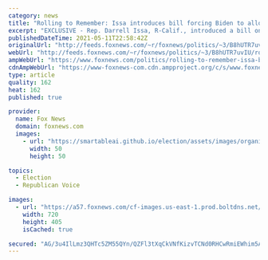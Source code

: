 ```yaml
---
category: news
title: "Rolling to Remember: Issa introduces bill forcing Biden to allow DC Memorial Day biker tradition"
excerpt: "EXCLUSIVE - Rep. Darrell Issa, R-Calif., introduced a bill on Tuesday to ensure a Memorial Day veterans event with a long history is able continue every year, after the Department of Defense blocked the Rolling to Remember motorcycle rally from staging in the Pentagon parking lot this month."
publishedDateTime: 2021-05-11T22:58:42Z
originalUrl: "http://feeds.foxnews.com/~r/foxnews/politics/~3/B8hUTR7uvIU/rolling-to-remember-issa-biden-veterans-pentagon"
webUrl: "http://feeds.foxnews.com/~r/foxnews/politics/~3/B8hUTR7uvIU/rolling-to-remember-issa-biden-veterans-pentagon"
ampWebUrl: "https://www.foxnews.com/politics/rolling-to-remember-issa-biden-veterans-pentagon.amp"
cdnAmpWebUrl: "https://www-foxnews-com.cdn.ampproject.org/c/s/www.foxnews.com/politics/rolling-to-remember-issa-biden-veterans-pentagon.amp"
type: article
quality: 162
heat: 162
published: true

provider:
  name: Fox News
  domain: foxnews.com
  images:
    - url: "https://smartableai.github.io/election/assets/images/organizations/foxnews.com-50x50.jpg"
      width: 50
      height: 50

topics:
  - Election
  - Republican Voice

images:
  - url: "https://a57.foxnews.com/cf-images.us-east-1.prod.boltdns.net/v1/static/694940094001/ba409605-554d-476c-b289-4aa191309534/79e7774b-fcda-498a-b91a-dc89ed5125fe/1280x720/match/720/405/image.jpg?ve=1&tl=1"
    width: 720
    height: 405
    isCached: true

secured: "AG/3u4IlLmz3QHTc5ZM55QYn/QZFl3tXqCkVNfKizvTCNd0RHCwRmiEWhim5A2PhD7zjDIw92upJLkBj7DFEybvXkQfv3o1Y4MV7yxLyFGmVI8LT6esmNpQeF84hOSgjrK/XXy6Z8tKD8a2fRQyF1VuEYG3a3Zia6XU2BixYTZXgsdzsv/PPVk634e4qezpn+xBz/23qm3ZGXiV39eaPjmcCEJtGHzgWLzLAePiK6Tn//3F3M++ME8u5TwEGcXBE408QXyCcwisJCqWFjX1P0Se3F+dlEcNutt1vlw3iWTGhz3MY0mMdc1ee2NV6IMyDyS7sL7IaX5TgCNz0q0kYmzJ0V9bO4EyDPyXrcNrPtu0=;KRhlhhXM38+GFuxlT5bp1Q=="
---
```


